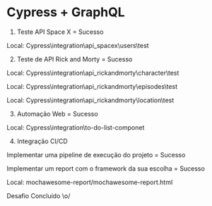 # Cypress + GraphQL

1. Teste API Space X = Sucesso

Local: Cypress\integration\api_spacex\users\test

2. Teste de API Rick and Morty = Sucesso

Local: Cypress\integration\api_rickandmorty\character\test

Local: Cypress\integration\api_rickandmorty\episodes\test

Local: Cypress\integration\api_rickandmorty\location\test

3. Automação Web = Sucesso

Local: Cypress\integration\to-do-list-componet

4. Integração CI/CD

Implementar uma pipeline de execução do projeto = Sucesso

Implementar um report com o framework da sua escolha = Sucesso

Local: mochawesome-report/mochawesome-report.html


Desafio Concluído \o/
